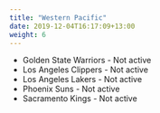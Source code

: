 ```yaml
---
title: "Western Pacific"
date: 2019-12-04T16:17:09+13:00
weight: 6
---
```


- Golden State Warriors - Not active
- Los Angeles Clippers - Not active
- Los Angeles Lakers - Not active
- Phoenix Suns - Not active
- Sacramento Kings - Not active